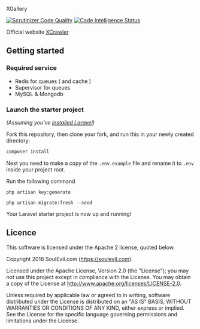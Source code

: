 
XGallery

[![Scrutinizer Code Quality](https://scrutinizer-ci.com/g/jooservices/XGallery/badges/quality-score.png?b=develop)](https://scrutinizer-ci.com/g/jooservices/XGallery/?branch=develop)
[![Code Intelligence Status](https://scrutinizer-ci.com/g/jooservices/XGallery/badges/code-intelligence.svg?b=develop)](https://scrutinizer-ci.com/code-intelligence)

Official website [XCrawler](https://xcrawler.net)


## Getting started

### Required service

 - Redis for queues ( and cache )
 - Supervisor for queues
 - MySQL & Mongodb

### Launch the starter project

*(Assuming you've [installed Laravel](https://laravel.com/docs/6.x/installation))*

Fork this repository, then clone your fork, and run this in your newly created directory:

``` bash
composer install
```

Next you need to make a copy of the `.env.example` file and rename it to `.env` inside your project root.

Run the following command

```
php artisan key:generate
```
```
php artisan migrate:fresh --seed
```

Your Laravel starter project is now up and running! 

## Licence

This software is licensed under the Apache 2 license, quoted below.

Copyright 2018 SoulEvil.com (https://soulevil.com).

Licensed under the Apache License, Version 2.0 (the "License"); you may not use this project except in compliance with the License. You may obtain a copy of the License at http://www.apache.org/licenses/LICENSE-2.0.

Unless required by applicable law or agreed to in writing, software distributed under the License is distributed on an "AS IS" BASIS, WITHOUT WARRANTIES OR CONDITIONS OF ANY KIND, either express or implied. See the License for the specific language governing permissions and limitations under the License.
